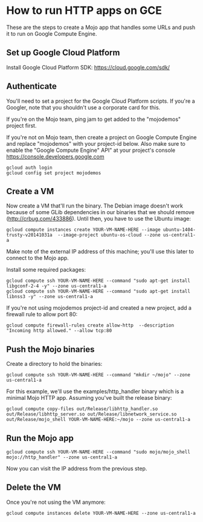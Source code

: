 How to run HTTP apps on GCE
====

These are the steps to create a Mojo app that handles some URLs and push it to run on Google Compute Engine.


## Set up Google Cloud Platform
Install Google Cloud Platform SDK: https://cloud.google.com/sdk/


## Authenticate
You'll need to set a project for the Google Cloud Platform scripts. If you're a Googler, note that you shouldn't use a corporate card for this.

If you're on the Mojo team, ping jam to get added to the "mojodemos" project first.

If you're not on Mojo team, then create a project on Google Compute Engine and replace "mojodemos" with your project-id below.  Also make sure to enable the "Google Compute Engine" API" at your project's console https://console.developers.google.com


```
gcloud auth login
gcloud config set project mojodemos
```


## Create a VM
Now create a VM that'll run the binary. The Debian image doesn't work because of some GLib dependencies in our binaries that we should remove (http://crbug.com/433886). Until then, you have to use the Ubuntu image:
```
gcloud compute instances create YOUR-VM-NAME-HERE --image ubuntu-1404-trusty-v20141031a  --image-project ubuntu-os-cloud --zone us-central1-a
```

Make note of the external IP address of this machine; you'll use this later to connect to the Mojo app.

Install some required packages:
```
gcloud compute ssh YOUR-VM-NAME-HERE --command "sudo apt-get install libgconf-2-4 -y" --zone us-central1-a
gcloud compute ssh YOUR-VM-NAME-HERE --command "sudo apt-get install libnss3 -y" --zone us-central1-a
```

If you're not using mojodemos project-id and created a new project, add a firewall rule to allow port 80:
```
gcloud compute firewall-rules create allow-http  --description "Incoming http allowed." --allow tcp:80
```


## Push the Mojo binaries
Create a directory to hold the binaries:
```
gcloud compute ssh YOUR-VM-NAME-HERE --command "mkdir ~/mojo" --zone us-central1-a
```

For this example, we'll use the examples/http_handler binary which is a minimal Mojo HTTP app. Assuming you've built the release binary:

```
gcloud compute copy-files out/Release/libhttp_handler.so out/Release/libhttp_server.so out/Release/libnetwork_service.so out/Release/mojo_shell YOUR-VM-NAME-HERE:~/mojo --zone us-central1-a
```


## Run the Mojo app
```
gcloud compute ssh YOUR-VM-NAME-HERE --command "sudo mojo/mojo_shell mojo://http_handler" --zone us-central1-a
```

Now you can visit the IP address from the previous step.


## Delete the VM
Once you're not using the VM anymore:
```
gcloud compute instances delete YOUR-VM-NAME-HERE --zone us-central1-a
```
